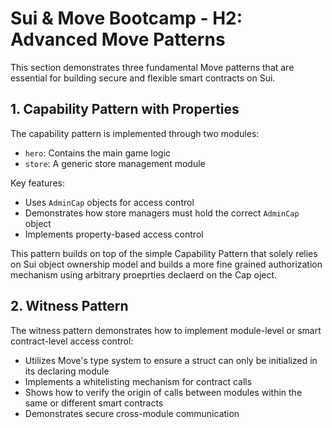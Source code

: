 # Sui & Move Bootcamp - H2: Advanced Move Patterns

This section demonstrates three fundamental Move patterns that are essential for building secure and flexible smart contracts on Sui.

## 1. Capability Pattern with Properties

The capability pattern is implemented through two modules:
- `hero`: Contains the main game logic
- `store`: A generic store management module

Key features:
- Uses `AdminCap` objects for access control
- Demonstrates how store managers must hold the correct `AdminCap` object
- Implements property-based access control

This pattern builds on top of the simple Capability Pattern that solely relies on Sui object ownership model and builds a more fine grained authorization mechanism using arbitrary proeprties declaerd on the Cap oject.

## 2. Witness Pattern

The witness pattern demonstrates how to implement module-level or smart contract-level access control:
- Utilizes Move's type system to ensure a struct can only be initialized in its declaring module
- Implements a whitelisting mechanism for contract calls
- Shows how to verify the origin of calls between modules within the same or different smart contracts
- Demonstrates secure cross-module communication

This pattern is particularly useful for implementing secure module interactions and ensuring that only authorized modules can perform specific actions.

## 3. Hot Potato Pattern

The hot potato pattern showcases dynamic flow control:
- Implements ability-less objects that must be consumed
- Demonstrates how to chain multiple calls in a single transaction
- Shows how to create dynamic flows with different potential combinations
- Illustrates the importance of proper object destruction in Programmable Transaction Blocks (PTB)

This pattern is essential for implementing complex transaction flows where objects must be passed through multiple functions and eventually consumed.


